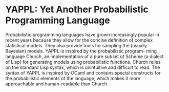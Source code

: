 # YAPPL: Yet Another Probabilistic Programming Language

Probabilistic programming languages have grown increasingly popular in recent years because they allow for the concise definition of complex statistical models. They also provide tools for sampling the (usually Bayesian) models. YAPPL is inspired by the probabilistic program- ming language Church, an implementation of a pure subset of Scheme (a dialect of Lisp) for generating models using probabilistic functions. Church relies on the standard Lisp syntax, which is unintuitive and difficult to read. The syntax of YAPPL is inspired by OCaml and contains special constructs for the probabilistic elements of the language, which makes it more approachable and human-readable than Church.
